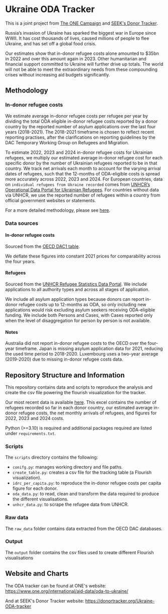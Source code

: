 # **Ukraine ODA Tracker**
This is a joint project from [The ONE Campaign](https://one.org/) and [SEEK's Donor Tracker](https://donortracker.org/).

Russia’s invasion of Ukraine has sparked the biggest war in Europe since WWII.
It has cost thousands of lives, caused millions of people to flee Ukraine, 
and has set off a global food crisis.

Our estimates show that in-donor refugee costs alone amounted to $35bn in 2022 and over this amount again in 2023.
Other humanitarian and financial support committed to Ukraine will further drive up totals.
The world will not be able to  meet the extraordinary needs from these compounding crises without
increasing aid budgets significantly.

## Methodology

### In-donor refugee costs
We estimate average in-donor refugee costs per refugee per year by dividing the total ODA eligible in-donor refugee 
costs reported by a donor country by the reported number of asylum applications over the last four years (2018-2021).
The 2018-2021 timeframe is chosen to reflect recent reporting practises, after the clarifications on reporting
guidelines by the DAC Temporary Working Group on Refugees and Migration. 


To estimate 2022, 2023 and 2024 in-donor refugee costs for Ukrainian refugees, we multiply our estimated average in-donor refugee cost 
for each specific donor by the number of Ukrainian refugees reported to be in that country. We track net arrivals each month to account 
for the varying arrival dates of refugees, such that the 12-months of ODA-eligible costs is spread more accurately across 2022, 2023 and 2024. 
For European countries, data on `individual refugees from Ukraine recorded` comes from
[UNHCR’s Operational Data Portal for Ukrainian Refugees](https://data.unhcr.org/en/situations/ukraine). 
For countries without data via UNHCR, we use the reported number of refugees within a country from official government 
websites or statements. 

For a more detailed methodology, please see [here](https://docs.google.com/document/d/1fLC3RFjmxIlgh7CRCKlGetufJ0oy7Q9u2RqlDupOd5M/edit?usp=sharing). 

### Data sources

#### In-donor refugee costs
Sourced from the [OECD DAC1 table](https://stats.oecd.org/Index.aspx?DataSetCode=Table1).

We deflate these figures into constant 2021 prices for comparability across the four years.

#### Refugees
Sourced from the [UNHCR Refugee Statistics Data Portal](https://www.unhcr.org/data.html). We include applications to 
all authority types and across all stages of application.

We include all asylum application types because donors can report in-donor refugee 
costs up to 12-months as ODA, so only including new applications would risk excluding asylum seekers receiving 
ODA-eligible funding. We include both Persons and Cases, with Cases reported only when the level of disaggregation for
person by person is not available.  

#### Notes
Australia did not report in-donor refugee costs to the OECD over the four-year timeframe. Japan is missing asylum
application data for 2021, reducing the used time period to 2018-2020. Luxembourg uses a two-year average (2019-2020) 
due to missing in-donor refugee costs data.


## Repository Structure and Information

This repository contains data and scripts to reproduce the analysis and create the csv file powering the 
flourish visualization for the tracker. 

Our most recent data is available [here](https://github.com/ONEcampaign/ukraine_oda_tracker/raw/main/output/ukraine_refugee_cost_estimates.xlsx).
This excel contains the number of refugees recorded so far in each donor country,
our estimated average in-donor refugee costs, the net monthly arrivals of refugees, and figures for 2022, 2023 and 2024 costs.

Python (>=3.10) is required and additional packages required are listed under `requirements.txt`.

### Scripts
The `scripts` directory contains the following:
- `conifg.py`: manages working directory and file paths.
- `create_table.py`: creates a csv file for the tracking table (a Flourish visualization).
- `idrc_per_capita.py`: to reproduce the in-donor refugee costs per capita figure for each donor.
- `oda_data.py`: to read, clean and transform the data required to produce the different visualisations.
- `unhcr_data.py`: to scrape the refugee data from UNHCR.


### Raw data
The `raw_data` folder contains data extracted from the OECD DAC databases.


### Output
The `output` folder contains the csv files used to create different Flourish visualisations


## Website and Charts

The ODA tracker can be found at ONE's website: https://www.one.org/international/aid-data/oda-to-ukraine/

And at SEEK's Donor Tracker website: https://donortracker.org/Ukraine-ODA-tracker

